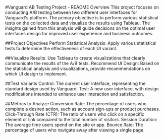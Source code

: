 #Vanguard AB Testing Project - README
Overview
This project focuses on conducting A/B testing between two different user interfaces for Vanguard's platform. The primary objective is to perform various statistical tests on the collected data and visualize the results using Tableau. The insights gained from this analysis will guide decisions on the optimal user interfaces design for improved user experience and business outcomes.

##Project Objectives
Perform Statistical Analysis: Apply various statistical tests to determine the effectiveness of each UI variant.

##Visualize Results: Use Tableau to create visualizations that clearly communicate the results of the A/B tests.
Recommend UI Design: Based on the statistical analysis and visualizations, provide recommendations on which UI design to implement.

##Test Variants
Control: The current user interface, representing the standard design used by Vanguard.
Test: A new user interface, with design modifications intended to enhance user interaction and satisfaction.

##Metrics to Analyze
Conversion Rate: The percentage of users who complete a desired action, such as account sign-ups or product purchases.
Click-Through Rate (CTR): The ratio of users who click on a specific element or link compared to the total number of visitors.
Session Duration: The average time users spend on the site or app.
Bounce Rate: The percentage of users who navigate away after viewing a single page.






